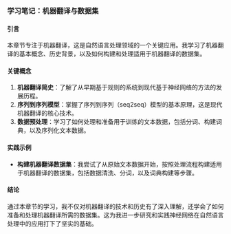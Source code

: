 ### 学习笔记：机器翻译与数据集

#### 引言
本章节专注于机器翻译，这是自然语言处理领域的一个关键应用。我学习了机器翻译的基本概念、历史背景，以及如何构建和处理适用于机器翻译的数据集。

#### 关键概念
1. **机器翻译简史**：了解了从早期基于规则的系统到现代基于神经网络的方法的发展历程。
2. **序列到序列模型**：掌握了序列到序列（seq2seq）模型的基本原理，这是现代机器翻译的核心技术。
3. **数据预处理**：学习了如何处理和准备用于训练的文本数据，包括分词、构建词典，以及序列化文本数据。

#### 实践示例
- **构建机器翻译数据集**：我尝试了从原始文本数据开始，按照处理流程构建适用于机器翻译的数据集，包括数据清洗、分词，以及词典构建等步骤。

#### 结论
通过本章节的学习，我不仅对机器翻译的技术和历史有了深入理解，还学会了如何准备和处理机器翻译所需的数据集。这为我进一步研究和实践神经网络在自然语言处理中的应用打下了坚实的基础。